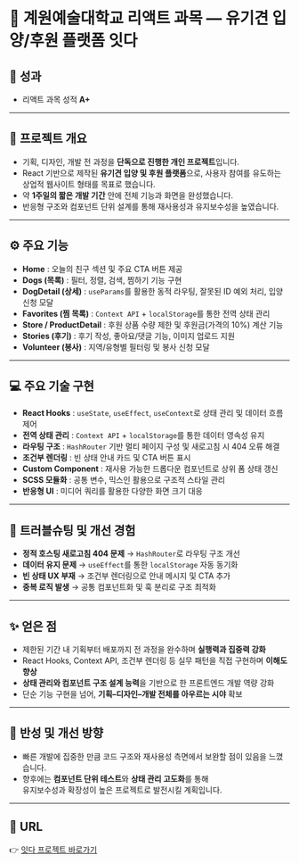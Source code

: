 # 🐶 계원예술대학교 리액트 과목 — 유기견 입양/후원 플랫폼 **잇다**

## 🎯 성과  
- 리액트 과목 성적 **A+**

---

## 🧩 프로젝트 개요  
- 기획, 디자인, 개발 전 과정을 **단독으로 진행한 개인 프로젝트**입니다.  
- React 기반으로 제작된 **유기견 입양 및 후원 플랫폼**으로, 사용자 참여를 유도하는 상업적 웹사이트 형태를 목표로 했습니다.  
- 약 **1주일의 짧은 개발 기간** 안에 전체 기능과 화면을 완성했습니다.  
- 반응형 구조와 컴포넌트 단위 설계를 통해 재사용성과 유지보수성을 높였습니다.

---

## ⚙️ 주요 기능  
- **Home** : 오늘의 친구 섹션 및 주요 CTA 버튼 제공  
- **Dogs (목록)** : 필터, 정렬, 검색, 찜하기 기능 구현  
- **DogDetail (상세)** : `useParams`를 활용한 동적 라우팅, 잘못된 ID 예외 처리, 입양 신청 모달  
- **Favorites (찜 목록)** : `Context API` + `localStorage`를 통한 전역 상태 관리  
- **Store / ProductDetail** : 후원 상품 수량 제한 및 후원금(가격의 10%) 계산 기능  
- **Stories (후기)** : 후기 작성, 좋아요/댓글 기능, 이미지 업로드 지원  
- **Volunteer (봉사)** : 지역/유형별 필터링 및 봉사 신청 모달  

---

## 💻 주요 기술 구현  
- **React Hooks** : `useState`, `useEffect`, `useContext`로 상태 관리 및 데이터 흐름 제어  
- **전역 상태 관리** : `Context API` + `localStorage`를 통한 데이터 영속성 유지  
- **라우팅 구조** : `HashRouter` 기반 멀티 페이지 구성 및 새로고침 시 404 오류 해결  
- **조건부 렌더링** : 빈 상태 안내 카드 및 CTA 버튼 표시  
- **Custom Component** : 재사용 가능한 드롭다운 컴포넌트로 상위 폼 상태 갱신  
- **SCSS 모듈화** : 공통 변수, 믹스인 활용으로 구조적 스타일 관리  
- **반응형 UI** : 미디어 쿼리를 활용한 다양한 화면 크기 대응  

---

## 🧠 트러블슈팅 및 개선 경험  
- **정적 호스팅 새로고침 404 문제** → `HashRouter`로 라우팅 구조 개선  
- **데이터 유지 문제** → `useEffect`를 통한 `localStorage` 자동 동기화  
- **빈 상태 UX 부재** → 조건부 렌더링으로 안내 메시지 및 CTA 추가  
- **중복 로직 발생** → 공통 컴포넌트화 및 훅 분리로 구조 최적화  

---

## ✨ 얻은 점  
- 제한된 기간 내 기획부터 배포까지 전 과정을 완수하며 **실행력과 집중력 강화**  
- React Hooks, Context API, 조건부 렌더링 등 실무 패턴을 직접 구현하며 **이해도 향상**  
- **상태 관리와 컴포넌트 구조 설계 능력**을 기반으로 한 프론트엔드 개발 역량 강화  
- 단순 기능 구현을 넘어, **기획–디자인–개발 전체를 아우르는 시야** 확보  

---

## 🔎 반성 및 개선 방향  
- 빠른 개발에 집중한 만큼 코드 구조와 재사용성 측면에서 보완할 점이 있음을 느꼈습니다.  
- 향후에는 **컴포넌트 단위 테스트**와 **상태 관리 고도화**를 통해  
  유지보수성과 확장성이 높은 프로젝트로 발전시킬 계획입니다.  

---

## 🔗 URL  
👉 [잇다 프로젝트 바로가기](https://mnmnlilimnmnlil.github.io/Itda/)
